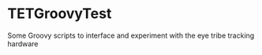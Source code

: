 TETGroovyTest
=============

Some Groovy scripts to interface and experiment with the eye tribe tracking hardware
